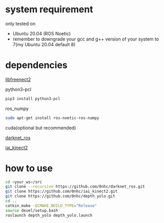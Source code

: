 # system requirement
only tested on
* Ubuntu 20.04 (ROS Noetic)
* remember to downgrade your gcc and g++ version of your system to 7(my Ubuntu 20.04 default 8)

# dependencies
[libfreenect2](https://github.com/OpenKinect/libfreenect2)

python3-pcl
```sh
pip3 install python3-pcl
```
ros_numpy
```sh
sudo apt-get install ros-noetic-ros-numpy
```
cuda(optional but recommended)

[darknet_ros](https://github.com/0nhc/darknet_ros.git)

[iai_kinect2](https://github.com/0nhc/iai_kinect2.git)

# how to use

```sh
cd <your_ws>/src
git clone --recursive https://github.com/0nhc/darknet_ros.git
git clone https://github.com/0nhc/iai_kinect2.git
git clone https://github.com/0nhc/depth_yolo.git
cd ..
catkin_make -DCMAKE_BUILD_TYPE="Release"
source devel/setup.bash
roslaunch depth_yolo depth_yolo.launch
```
